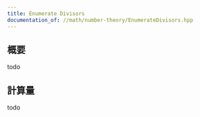 ```yaml
---
title: Enumerate Divisors
documentation_of: //math/number-theory/EnumerateDivisors.hpp
---
```


## 概要

todo

## 計算量
todo